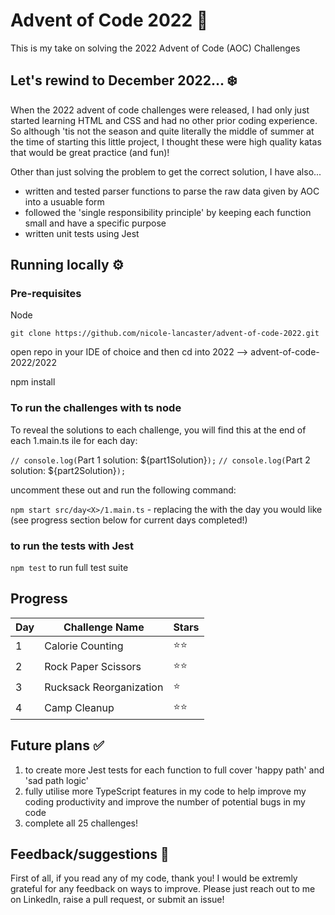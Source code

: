  # Advent of Code 2022 🎄
This is my take on solving the 2022 Advent of Code (AOC) Challenges 

 ## Let's rewind to December 2022... ❄️
When the 2022 advent of code challenges were released, I had only just started learning HTML and CSS and had no other prior coding experience. 
So although 'tis not the season and quite literally the middle of summer at the time of starting this little project, I thought these were high quality katas that would be great practice (and fun)!

Other than just solving the problem to get the correct solution, I have also...

- written and tested parser functions to parse the raw data given by AOC into a usuable form
- followed the 'single responsibility principle' by keeping each function small and have a specific purpose
- written unit tests using Jest

## Running locally ⚙️ 

### Pre-requisites
Node

`git clone https://github.com/nicole-lancaster/advent-of-code-2022.git`
 
 open repo in your IDE of choice and then cd into 2022 --> advent-of-code-2022/2022
 
 npm install

 ### To run the challenges with ts node

 To reveal the solutions to each challenge, you will find this at the end of each 1.main.ts ile for each day:

 `// console.log(`Part 1 solution: ${part1Solution}`);`
 `// console.log(`Part 2 solution: ${part2Solution}`);`

 uncomment these out and run the following command:

  `npm start src/day<X>/1.main.ts` - replacing the <X> with the day you would like (see progress section below for current days completed!)

 ### to run the tests with Jest
 
 `npm test` to run full test suite
 

## Progress

| Day | Challenge Name          | Stars |
| --- | ----------------------- | ----- |
| 1   | Calorie Counting        | ⭐⭐  |
| 2   | Rock Paper Scissors     | ⭐⭐  |
| 3   | Rucksack Reorganization | ⭐    |
| 4   | Camp Cleanup            | ⭐⭐  |


 ## Future plans ✅

1. to create more Jest tests for each function to full cover 'happy path' and 'sad path logic'
2. fully utilise more TypeScript features in my code to help improve my coding productivity and improve the number of potential bugs in my code
3. complete all 25 challenges!

## Feedback/suggestions 🫶 

First of all, if you read any of my code, thank you! I would be extremly grateful for any feedback on ways to improve. Please just reach out to me on LinkedIn, raise a pull request, or submit an issue!
